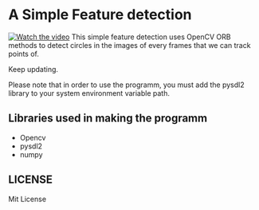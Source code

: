 # A Simple Feature detection
[![Watch the video](https://i.imgur.com/cspWQxh.png)](https://youtu.be/vt5fpE0bzSY)
This simple feature detection uses OpenCV ORB methods to detect circles in the images of every frames that we can track points of.

Keep updating.

Please note that in order to use the programm, you must add the pysdl2 library to your system environment variable path.

Libraries used in making the programm
-----

* Opencv 
* pysdl2
* numpy
 


LICENSE
-----

Mit License
